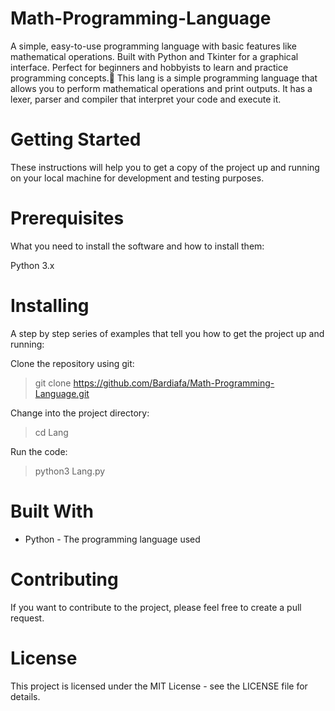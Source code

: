 # Math-Programming-Language
A simple, easy-to-use programming language with basic features like mathematical operations. Built with Python and Tkinter for a graphical interface. Perfect for beginners and hobbyists to learn and practice programming concepts.🚀
This lang is a simple programming language that allows you to perform mathematical operations and print outputs. It has a lexer, parser and compiler that interpret your code and execute it.

# Getting Started
These instructions will help you to get a copy of the project up and running on your local machine for development and testing purposes.

# Prerequisites
What you need to install the software and how to install them:

Python 3.x
# Installing
A step by step series of examples that tell you how to get the project up and running:

Clone the repository using git:

> git clone https://github.com/Bardiafa/Math-Programming-Language.git

Change into the project directory:

> cd Lang

Run the code:

> python3 Lang.py

# Built With
- Python - The programming language used

# Contributing
If you want to contribute to the project, please feel free to create a pull request.

# License
This project is licensed under the MIT License - see the LICENSE file for details.
